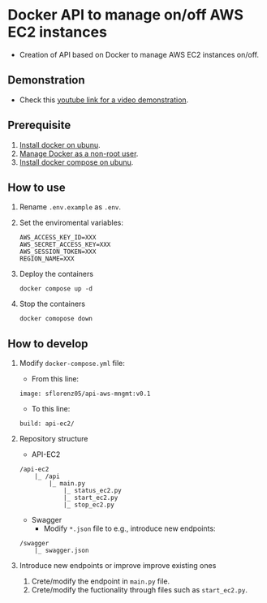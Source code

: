# Docker API to manage on/off AWS EC2 instances

- Creation of API based on Docker to manage AWS EC2 instances on/off.

## Demonstration

- Check this [youtube link for a video demonstration](https://youtu.be/DKFEdS1wlJU).

## Prerequisite

1. [Install docker on ubunu](https://docs.docker.com/engine/install/ubuntu/).
2. [Manage Docker as a non-root user](https://docs.docker.com/engine/install/linux-postinstall/#manage-docker-as-a-non-root-user).
3. [Install docker compose on ubunu](https://docs.docker.com/compose/install/linux/).

## How to use

1. Rename `.env.example` as `.env`.
2. Set the enviromental variables:

    ```console
    AWS_ACCESS_KEY_ID=XXX
    AWS_SECRET_ACCESS_KEY=XXX
    AWS_SESSION_TOKEN=XXX
    REGION_NAME=XXX
    ```

3. Deploy the containers

    ```console
    docker compose up -d
    ```

4. Stop the containers

    ```console
    docker comopose down
    ```

## How to develop

1. Modify `docker-compose.yml` file:

    - From this line:

    ```console
    image: sflorenz05/api-aws-mngmt:v0.1
    ```

    - To this line:

    ```console
    build: api-ec2/
    ```

2. Repository structure

   - API-EC2

    ```console
    /api-ec2
        |_ /api
            |_ main.py
                |_ status_ec2.py
                |_ start_ec2.py
                |_ stop_ec2.py
    ```

   - Swagger
     - Modify `*.json` file to e.g., introduce new endpoints:

    ```console
    /swagger
        |_ swagger.json
    ```

3. Introduce new endpoints or improve improve existing ones
   1. Crete/modify the endpoint in `main.py` file.
   2. Crete/modify the fuctionality through files such as `start_ec2.py`.
